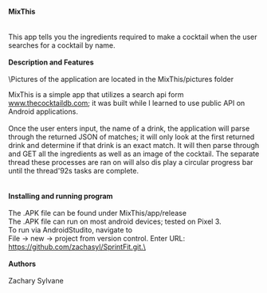  **MixThis**\
\
\
This app tells you the ingredients required to make a cocktail when the user searches for a cocktail by name.\
\
**Description and Features**\
\
\Pictures of the application are located in the MixThis/pictures folder

MixThis is a simple app that utilizes a search api form www.thecocktaildb.com; it was built while I learned to use public API on Android applications.\
\
Once the user enters input, the name of a drink, the application will parse through the returned JSON of matches; it will only look at the first returned drink and determine if that drink is an exact match. It will then parse through and GET all the ingredients as well as an image of the cocktail. The separate thread these processes are ran on will also dis play a circular progress bar until the thread\'92s tasks are complete.\
\
\
**Installing and running program**	\
\
		The .APK file can be found under MixThis/app/release\
		The .APK file can run on most android devices; tested on Pixel 3.\
		To run via AndroidStudito, navigate to \
		    File -> new -> project from version control. Enter URL: https://github.com/zachasyl/SprintFit.git.\
\
\
**Authors**\
\
Zachary Sylvane